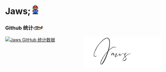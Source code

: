 # Jaws;<img src="https://github.com/jawswzr/jawswzr/blob/8450fc39cb0daa3f8659cd35d7c76c7683dc8fc6/Mario_Hello_Big.gif" width="30px">

###  Github 统计<img src="https://github.com/jawswzr/jawswzr/blob/c86ef78eb7f0a2de753463206f839d51a924f76f/2a5ffca53016a7af-1.gif" width="30px">

[![Jaws GitHub 统计数据](https://github-readme-stats.vercel.app/api?username=jawswzr&show_icons=true&count_private=true)](https://github.com/jawswzr)
<img align="right" alt="img" src="https://github.com/jawswzr/jawswzr/blob/c86ef78eb7f0a2de753463206f839d51a924f76f/Jaws.gif" width="50%" height="auto" />
